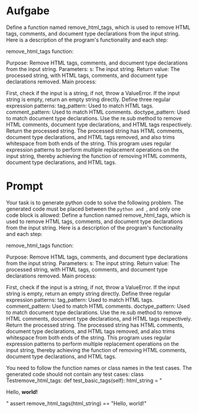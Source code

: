# Aufgabe
Define a function named remove_html_tags, which is used to remove HTML tags, comments, and document type declarations from the input string. Here is a description of the program's functionality and each step:

remove_html_tags function:

Purpose: Remove HTML tags, comments, and document type declarations from the input string.
Parameters:
s: The input string.
Return value:
The processed string, with HTML tags, comments, and document type declarations removed.
Main process:

First, check if the input is a string, if not, throw a ValueError.
If the input string is empty, return an empty string directly.
Define three regular expression patterns:
tag_pattern: Used to match HTML tags.
comment_pattern: Used to match HTML comments.
doctype_pattern: Used to match document type declarations.
Use the re.sub method to remove HTML comments, document type declarations, and HTML tags respectively.
Return the processed string. The processed string has HTML comments, document type declarations, and HTML tags removed, and also trims whitespace from both ends of the string.
This program uses regular expression patterns to perform multiple replacement operations on the input string, thereby achieving the function of removing HTML comments, document type declarations, and HTML tags.

# Prompt
Your task is to generate python code to solve the following problem. The generated code must be placed between the ```python and ```, and only one code block is allowed: 
Define a function named remove_html_tags, which is used to remove HTML tags, comments, and document type declarations from the input string. Here is a description of the program's functionality and each step:

remove_html_tags function:

Purpose: Remove HTML tags, comments, and document type declarations from the input string.
Parameters:
s: The input string.
Return value:
The processed string, with HTML tags, comments, and document type declarations removed.
Main process:

First, check if the input is a string, if not, throw a ValueError.
If the input string is empty, return an empty string directly.
Define three regular expression patterns:
tag_pattern: Used to match HTML tags.
comment_pattern: Used to match HTML comments.
doctype_pattern: Used to match document type declarations.
Use the re.sub method to remove HTML comments, document type declarations, and HTML tags respectively.
Return the processed string. The processed string has HTML comments, document type declarations, and HTML tags removed, and also trims whitespace from both ends of the string.
This program uses regular expression patterns to perform multiple replacement operations on the input string, thereby achieving the function of removing HTML comments, document type declarations, and HTML tags.

You need to follow the function names or class names in the test cases. The generated code should not contain any test cases: 
class Testremove_html_tags:
    def test_basic_tags(self):
        html_string = "<p>Hello, <strong>world!</strong></p>"
        assert remove_html_tags(html_string) == "Hello, world!"

